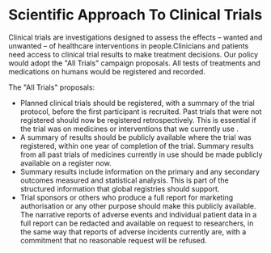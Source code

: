 Scientific Approach To Clinical Trials
======================================

Clinical trials are investigations designed to assess the effects – 
wanted and unwanted – of healthcare interventions in people.Clinicians 
and patients need access to clinical trial results to make treatment 
decisions. Our policy would adopt the "All Trials" campaign proposals.
All tests of treatments and medications on humans would be registered 
and recorded.

The "All Trials" proposals:

* Planned clinical trials should be registered, with a summary of the 
    trial protocol, before the first participant is recruited. Past 
    trials that were not registered should now be registered 
    retrospectively. This is essential if the trial was on medicines or 
    interventions that we currently use .
* A summary of results should be publicly available where the trial was 
    registered, within one year of completion of the trial. Summary 
    results from all past trials of medicines currently in use should be 
    made publicly available on a register now.
* Summary results include information on the primary and any secondary 
    outcomes measured and statistical analysis. This is part of the 
    structured information that global registries should support.
* Trial sponsors or others who produce a full report for marketing 
    authorisation or any other purpose should make this publicly 
    available. The narrative reports of adverse events and individual 
    patient data in a full report can be redacted and available on 
    request to researchers, in the same way that reports of adverse 
    incidents currently are, with a commitment that no reasonable 
    request will be refused.